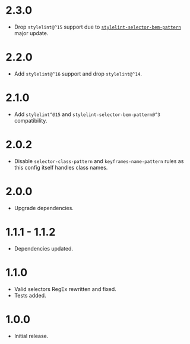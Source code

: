 # 2.3.0
- Drop `stylelint@^15` support due to [`stylelint-selector-bem-pattern`](https://github.com/simonsmith/stylelint-selector-bem-pattern) major update.

# 2.2.0
- Add `stylelint@^16` support and drop `stylelint@^14`.

# 2.1.0
- Add `stylelint^@15` and `stylelint-selector-bem-pattern@^3` compatibility. 

# 2.0.2
- Disable `selector-class-pattern` and `keyframes-name-pattern` rules as this config itself handles class names.

# 2.0.0
- Upgrade dependencies.

# 1.1.1 - 1.1.2
- Dependencies updated.

# 1.1.0
- Valid selectors RegEx rewritten and fixed.
- Tests added.

# 1.0.0
- Initial release.
